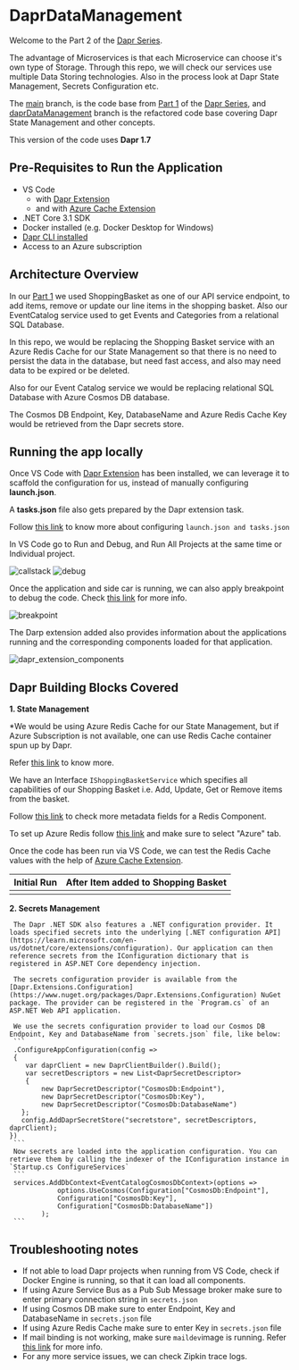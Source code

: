 # DaprDataManagement

  Welcome to the Part 2 of the [Dapr Series](https://github.com/SiddyHub/Dapr/tree/eshop_daprized).
  
  The advantage of Microservices is that each Microservice can choose it's own type of Storage. Through this repo, we will check our services use multiple Data Storing technologies.
  Also in the process look at Dapr State Management, Secrets Configuration etc.

  The [main](https://github.com/SiddyHub/DaprDataManagement) branch, is the code base from [Part 1](https://github.com/SiddyHub/Dapr/tree/eshop_daprized) of the [Dapr Series](https://github.com/SiddyHub/Dapr/tree/eshop_daprized),
and [daprDataManagement](https://github.com/SiddyHub/DaprDataManagement/tree/daprDataManagement) branch is the refactored code base covering Dapr State Management and other concepts.

This version of the code uses **Dapr 1.7**

## Pre-Requisites to Run the Application

- VS Code
  - with [Dapr Extension](https://docs.dapr.io/developing-applications/ides/vscode/vscode-dapr-extension/)
  - and with [Azure Cache Extension](https://marketplace.visualstudio.com/items?itemName=ms-azurecache.vscode-azurecache)
- .NET Core 3.1 SDK
- Docker installed (e.g. Docker Desktop for Windows)
- [Dapr CLI installed](https://docs.dapr.io/getting-started/install-dapr-cli/)
- Access to an Azure subscription

## Architecture Overview

In our [Part 1](https://github.com/SiddyHub/Dapr/tree/eshop_daprized) we used  ShoppingBasket as one of our API service endpoint, to add items, remove or update our line items in the shopping basket.
Also our EventCatalog service used to get Events and Categories from a relational SQL Database.

In this repo, we would be replacing the Shopping Basket service with an Azure Redis Cache for our State Management so that there is no need to persist the data in the database, but need fast access, and also may need data to be expired or be deleted.

Also for our Event Catalog service we would be replacing relational SQL Database with Azure Cosmos DB database.

The Cosmos DB Endpoint, Key, DatabaseName and Azure Redis Cache Key would be retrieved from the Dapr secrets store.

## Running the app locally   

   Once VS Code with [Dapr Extension](https://docs.dapr.io/developing-applications/ides/vscode/vscode-dapr-extension/) has been installed, we can leverage it to scaffold the configuration for us, instead of manually configuring **launch.json**.

   A **tasks.json** file also gets prepared by the Dapr extension task.

   Follow [this link](https://docs.dapr.io/developing-applications/ides/vscode/vscode-how-to-debug-multiple-dapr-apps/#prerequisites) to know more about configuring `launch.json and tasks.json`

   In VS Code go to Run and Debug, and Run All Projects at the same time or Individual project.

![callstack](https://user-images.githubusercontent.com/84964657/190982330-5724fbae-2caa-49ec-a87a-db425db661c5.jpg)    ![debug](https://user-images.githubusercontent.com/84964657/190982955-b0a69850-4795-444a-aaf3-e2d6120dc1b2.jpg)

   Once the application and side car is running, we can also apply breakpoint to debug the code. Check [this link](https://code.visualstudio.com/docs/editor/debugging#_breakpoints) for more info.

   ![breakpoint](https://user-images.githubusercontent.com/84964657/191080455-2aa1a8f9-a051-410b-9a42-617184b5ee39.jpg)

   The Darp extension added also provides information about the applications running and the corresponding components loaded for that application.

   ![dapr_extension_components](https://user-images.githubusercontent.com/84964657/190985678-5b7d24c8-095d-43e5-86fe-0002a5d985ee.png)

## Dapr Building Blocks Covered
**1. State Management**
   
   *We would be using Azure Redis Cache for our State Management, but if Azure Subscription is not available, one can use Redis Cache container spun up by Dapr.

   Refer [this link](https://docs.dapr.io/developing-applications/building-blocks/state-management/state-management-overview/) to know more.

   We have an Interface `IShoppingBasketService` which specifies all capabilities of our Shopping Basket i.e. Add, Update, Get or Remove items from the basket.
   
   Follow [this link](https://docs.dapr.io/reference/components-reference/supported-state-stores/setup-redis/#component-format) to check more metadata fields for a Redis Component.

   To set up Azure Redis follow [this link](https://docs.dapr.io/reference/components-reference/supported-state-stores/setup-redis/#setup-redis) and make sure to select "Azure" tab.

   Once the code has been run via VS Code, we can test the Redis Cache values with the help of [Azure Cache Extension](https://marketplace.visualstudio.com/items?itemName=ms-azurecache.vscode-azurecache).

   |Initial Run|After Item added to Shopping Basket|
   |-----------|-----------------------------------|
   |           |                                   |

**2. Secrets Management**

     The Dapr .NET SDK also features a .NET configuration provider. It loads specified secrets into the underlying [.NET configuration API](https://learn.microsoft.com/en-us/dotnet/core/extensions/configuration). Our application can then reference secrets from the IConfiguration dictionary that is registered in ASP.NET Core dependency injection.

     The secrets configuration provider is available from the [Dapr.Extensions.Configuration](https://www.nuget.org/packages/Dapr.Extensions.Configuration) NuGet package. The provider can be registered in the `Program.cs` of an ASP.NET Web API application.

     We use the secrets configuration provider to load our Cosmos DB Endpoint, Key and DatabaseName from `secrets.json` file, like below:
     ```
     .ConfigureAppConfiguration(config => 
     {
        var daprClient = new DaprClientBuilder().Build();                  
        var secretDescriptors = new List<DaprSecretDescriptor>
        {
            new DaprSecretDescriptor("CosmosDb:Endpoint"),
            new DaprSecretDescriptor("CosmosDb:Key"),
            new DaprSecretDescriptor("CosmosDb:DatabaseName")
       };
       config.AddDaprSecretStore("secretstore", secretDescriptors, daprClient);
    })
     ```
     Now secrets are loaded into the application configuration. You can retrieve them by calling the indexer of the IConfiguration instance in `Startup.cs ConfigureServices`
     ```
     services.AddDbContext<EventCatalogCosmosDbContext>(options =>
                options.UseCosmos(Configuration["CosmosDb:Endpoint"],
                Configuration["CosmosDb:Key"],
                Configuration["CosmosDb:DatabaseName"])
            );
     ```

## Troubleshooting notes

- If not able to load Dapr projects when running from VS Code, check if Docker Engine is running, so that it can load all components.
- If using Azure Service Bus as a Pub Sub Message broker make sure to enter primary connection string in `secrets.json`
- If using Cosmos DB make sure to enter Endpoint, Key and DatabaseName in `secrets.json` file
- If using Azure Redis Cache make sure to enter Key in `secrets.json` file
- If mail binding is not working, make sure `maildev`image is running. Refer [this link](https://github.com/maildev/maildev) for more info.
- For any more service issues, we can check Zipkin trace logs.